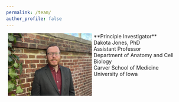 ```yaml
---
permalink: /team/
author_profile: false
---
```


<img src="../files/dakota photo.jpeg" width="45%" title="Dakota Jones, PhD" align="left" hspace="5">
**Principle Investigator**<br/>
Dakota Jones, PhD<br/>
Assistant Professor<br/>
Department of Anatomy and Cell Biology<br/>
Carver School of Medicine<br/>
University of Iowa<br/><br/><br/><br/>